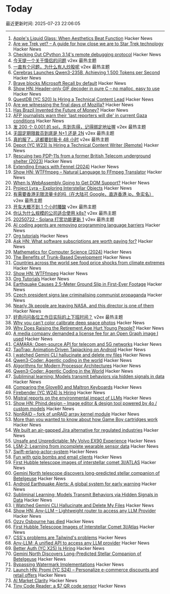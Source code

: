 # Today

最近更新时间: 2025-07-23 22:06:05

--- 
1. [Apple's Liquid Glass: When Aesthetics Beat Function](https://www.maxvanijsselmuiden.nl/liquid-glass) Hacker News
2. [Are we Trek yet? – A guide for how close we are to Star Trek technology](https://arewetrekyet.com/) Hacker News
3. [Checking Out CPython 3.14's remote debugging protocol](https://rtpg.co/2025/06/28/checking-out-sys-remote-exec/) Hacker News
4. [今天提一个关于情侣的问题](https://www.v2ex.com/t/1147151) v2ex 最热主题
5. [一直有个问题，为什么有人炒股呢](https://www.v2ex.com/t/1147131) v2ex 最热主题
6. [Cerebras Launches Qwen3-235B, Achieving 1,500 Tokens per Second](https://www.cerebras.ai/press-release/cerebras-launches-qwen3-235b-world-s-fastest-frontier-ai-model-with-full-131k-context-support) Hacker News
7. [Brave blocks Microsoft Recall by default](https://brave.com/privacy-updates/35-block-recall/) Hacker News
8. [Show HN: Header-only GIF decoder in pure C – no malloc, easy to use](https://news.ycombinator.com/item?id=44658027) Hacker News
9. [QuestDB (YC S20) Is Hiring a Technical Content Lead](https://questdb.com/careers/technical-content-lead/) Hacker News
10. [Are we witnessing the final days of Mozilla?](https://lunduke.locals.com/post/7132314/are-we-witnessing-the-final-days-of-mozilla) Hacker News
11. [Has Brazil Invented the Future of Money?](https://paulkrugman.substack.com/p/has-brazil-invented-the-future-of) Hacker News
12. [AFP journalists warn their 'last reporters will die' in current Gaza conditions](https://apnews.com/article/gaza-hunger-journalists-food-afp-32c19db56ddf9f3e6a847c76a676c7c9) Hacker News
13. [发 200 个 0.001 的 sol，先到先得，记得绑定地址喔](https://www.v2ex.com/t/1147109) v2ex 最热主题
14. [无固定期限裁员到底是 N+1 还是 2N](https://www.v2ex.com/t/1147098) v2ex 最热主题
15. [真的服了，这都要封我卡 48 小时](https://www.v2ex.com/t/1147033) v2ex 最热主题
16. [Depot (YC W23) Is Hiring a Technical Content Writer (Remote)](https://www.ycombinator.com/companies/depot/jobs/BzrfAzP-technical-content-writer) Hacker News
17. [Rescuing two PDP-11s from a former British Telecom underground shelter (2023)](https://forum.vcfed.org/index.php?threads/rescuing-two-pdp-11-systems-in-uk-from-a-former-big-british-telecom-underground-shelter-in-central-london.1244723/page-2) Hacker News
18. [Extending Emacs with Fennel (2024)](https://andreyor.st/posts/2024-12-20-extending-emacs-with-fennel/) Hacker News
19. [Show HN: WTFfmpeg – Natural Language to FFmpeg Translator](https://github.com/scottvr/wtffmpeg) Hacker News
20. [When Is WebAssembly Going to Get DOM Support?](https://queue.acm.org/detail.cfm?id=3746174) Hacker News
21. [Project Lyra – Exploring Interstellar Objects](https://i4is.org/what-we-do/technical/project-lyra/) Hacker News
22. [有需要香港无限流量卡的吗（在大陆可 Google，直连香港 ip，免实名）](https://www.v2ex.com/t/1147071) v2ex 最热主题
23. [开车大概不到 1 个小时腰酸](https://www.v2ex.com/t/1147023) v2ex 最热主题
24. [你认为什么规模的公司适合使用 k8s?](https://www.v2ex.com/t/1147021) v2ex 最热主题
25. [20250722 - Solana 打赏功能更新 1](https://www.v2ex.com/t/1147010) v2ex 最热主题
26. [AI coding agents are removing programming language barriers](https://railsatscale.com/2025-07-19-ai-coding-agents-are-removing-programming-language-barriers/) Hacker News
27. [Org tutorials](https://orgmode.org/worg/org-tutorials/index.html) Hacker News
28. [Ask HN: What software subscriptions are worth paying for?](https://news.ycombinator.com/item?id=44655866) Hacker News
29. [Mathematics for Computer Science (2024)](https://ocw.mit.edu/courses/6-1200j-mathematics-for-computer-science-spring-2024/) Hacker News
30. [The Benefits of Trunk-Based Development](https://thinkinglabs.io/articles/2025/07/21/on-the-benefits-of-trunk-based-development.html) Hacker News
31. [Countries across the world see food price shocks from climate extremes](https://www.bsc.es/news/bsc-news/countries-across-the-world-see-food-price-shocks-climate-extremes-research-involving-bsc-shows) Hacker News
32. [Show HN: WTFfmpeg](https://github.com/scottvr/wtffmpeg) Hacker News
33. [Org Tutorials](https://orgmode.org/worg/org-tutorials/index.html) Hacker News
34. [Earthquake Causes 2.5-Meter Ground Slip in First-Ever Footage](https://www.vice.com/en/article/earthquake-causes-2-5-meter-ground-slip-in-first-ever-footage/) Hacker News
35. [Czech president signs law criminalising communist propaganda](https://www.euractiv.com/section/politics/news/czech-president-signs-law-criminalising-communist-propaganda/) Hacker News
36. [Nearly 3k people are leaving NASA, and this director is one of them](https://arstechnica.com/space/2025/07/the-director-of-nasas-largest-science-center-is-leaving-government/) Hacker News
37. [好奇问问各位工作日实际的上下班时间？](https://www.v2ex.com/t/1147024) v2ex 最热主题
38. [Why you can't color calibrate deep space photos](https://maurycyz.com/misc/cc/) Hacker News
39. [Why Does Raising the Retirement Age Hurt Young People?](https://www.governance.fyi/p/why-does-raising-the-retirement-age) Hacker News
40. [A media company demanded a license fee for an Open Graph image I used](https://alistairshepherd.uk/writing/open-graph-licensing/) Hacker News
41. [CAMARA: Open-source API for telecom and 5G networks](https://www.gsma.com/solutions-and-impact/technologies/networks/operator-platform-hp/camara-2/) Hacker News
42. [TapTrap: Animation‑Driven Tapjacking on Android](https://taptrap.click/) Hacker News
43. [I watched Gemini CLI hallucinate and delete my files](https://anuraag2601.github.io/gemini_cli_disaster.html) Hacker News
44. [Qwen3-Coder: Agentic coding in the world](https://qwenlm.github.io/blog/qwen3-coder/) Hacker News
45. [Algorithms for Modern Processor Architectures](https://lemire.github.io/talks/2025/sea/sea2025.html) Hacker News
46. [Qwen3-Coder: Agentic Coding in the World](https://qwenlm.github.io/blog/qwen3-coder/) Hacker News
47. [Subliminal learning: Models transmit behaviors via hidden signals in data](https://alignment.anthropic.com/2025/subliminal-learning/) Hacker News
48. [Comparing the Glove80 and Maltron Keyboards](https://tratt.net/laurie/blog/2025/comparing_the_glove80_and_maltron_keyboards.html) Hacker News
49. [Firebender (YC W24) Is Hiring](https://www.ycombinator.com/companies/firebender/jobs/yisDXr5-founding-engineer-generalist) Hacker News
50. [Mistral reports on the environmental impact of LLMs](https://mistral.ai/news/our-contribution-to-a-global-environmental-standard-for-ai) Hacker News
51. [Show HN: Phind.design – Image editor & design tool powered by 4o / custom models](https://phind.design) Hacker News
52. [NonRAID – fork of unRAID array kernel module](https://github.com/qvr/nonraid) Hacker News
53. [More than you wanted to know about how Game Boy cartridges work](https://abc.decontextualize.com/more-than-you-wanted-to-know/) Hacker News
54. [We built an air-gapped Jira alternative for regulated industries](https://plane.so/blog/everything-you-need-to-know-about-plane-air-gapped) Hacker News
55. [Unsafe and Unpredictable: My Volvo EX90 Experience](https://www.myvolvoex90.com/) Hacker News
56. [LSM-2: Learning from incomplete wearable sensor data](https://research.google/blog/lsm-2-learning-from-incomplete-wearable-sensor-data/) Hacker News
57. [Swift-erlang-actor-system](https://forums.swift.org/t/introducing-swift-erlang-actor-system/81248) Hacker News
58. [Fun with gzip bombs and email clients](https://www.grepular.com/Fun_with_Gzip_Bombs_and_Email_Clients) Hacker News
59. [First Hubble telescope images of interstellar comet 3I/ATLAS](https://bsky.app/profile/astrafoxen.bsky.social/post/3luiwnar3j22o) Hacker News
60. [Gemini North telescope discovers long-predicted stellar companion of Betelgeuse](https://www.science.org/content/article/betelgeuse-s-long-predicted-stellar-companion-may-have-been-found-last) Hacker News
61. [Android Earthquake Alerts: A global system for early warning](https://research.google/blog/android-earthquake-alerts-a-global-system-for-early-warning/) Hacker News
62. [Subliminal Learning: Models Transmit Behaviors via Hidden Signals in Data](https://alignment.anthropic.com/2025/subliminal-learning/) Hacker News
63. [I Watched Gemini CLI Hallucinate and Delete My Files](https://anuraag2601.github.io/gemini_cli_disaster.html) Hacker News
64. [Show HN: Any-LLM – Lightweight router to access any LLM Provider](https://github.com/mozilla-ai/any-llm) Hacker News
65. [Ozzy Osbourne has died](https://www.bbc.co.uk/news/live/cn0qq5nyxn0t) Hacker News
66. [First Hubble Telescope Images of Interstellar Comet 3I/Atlas](https://bsky.app/profile/astrafoxen.bsky.social/post/3luiwnar3j22o) Hacker News
67. [CSS's problems are Tailwind's problems](https://colton.dev/blog/tailwind-is-the-worst-of-all-worlds/) Hacker News
68. [Any-LLM: A unified API to access any LLM provider](https://blog.mozilla.ai/introducing-any-llm-a-unified-api-to-access-any-llm-provider/) Hacker News
69. [Better Auth (YC X25) Is Hiring](https://www.ycombinator.com/companies/better-auth/jobs/N0CtN58-staff-engineer) Hacker News
70. [Gemini North Discovers Long-Predicted Stellar Companion of Betelgeuse](https://noirlab.edu/public/news/noirlab2523/) Hacker News
71. [Bypassing Watermark Implementations](https://blog.kulkan.com/bypassing-watermark-implementations-fe39e98ca22b) Hacker News
72. [Launch HN: Promi (YC S24) – Personalize e-commerce discounts and retail offers](https://news.ycombinator.com/item?id=44649115) Hacker News
73. [AI Market Clarity](https://blog.eladgil.com/p/ai-market-clarity) Hacker News
74. [Tiny Code Reader: a $7 QR code sensor](https://excamera.substack.com/p/tiny-code-reader-a-7-qr-code-sensor) Hacker News
